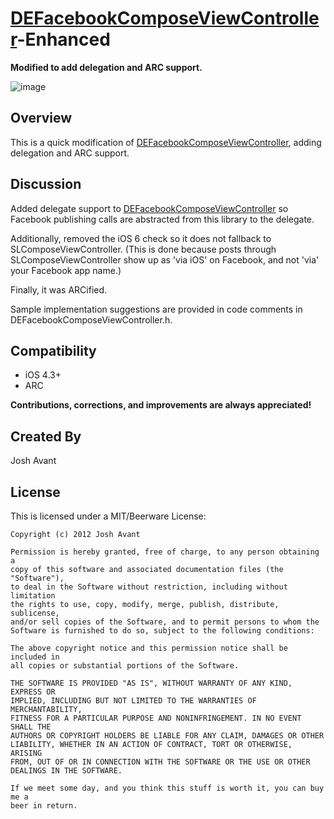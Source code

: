 # [DEFacebookComposeViewController](https://github.com/sakrist/FacebookSample)-Enhanced

**Modified to add delegation and ARC support.**

![image](http://iamjo.sh/github-images/defacebookcomposeviewcontroller_enhanced/screenshot.jpg)

## Overview
This is a quick modification of [DEFacebookComposeViewController](https://github.com/sakrist/FacebookSample), adding delegation and ARC support.


## Discussion

Added delegate support to [DEFacebookComposeViewController](https://github.com/sakrist/FacebookSample) so Facebook publishing calls are abstracted from this library to the delegate.

Additionally, removed the iOS 6 check so it does not fallback to SLComposeViewController. (This is done because posts through SLComposeViewController show up as 'via iOS' on Facebook, and not 'via' your Facebook app name.)

Finally, it was ARCified.

Sample implementation suggestions are provided in code comments in DEFacebookComposeViewController.h.


## Compatibility
* iOS 4.3+
* ARC


**Contributions, corrections, and improvements are always appreciated!**

## Created By
Josh Avant

## License
This is licensed under a MIT/Beerware License:

    Copyright (c) 2012 Josh Avant

    Permission is hereby granted, free of charge, to any person obtaining a
    copy of this software and associated documentation files (the "Software"),
    to deal in the Software without restriction, including without limitation
    the rights to use, copy, modify, merge, publish, distribute, sublicense,
    and/or sell copies of the Software, and to permit persons to whom the
    Software is furnished to do so, subject to the following conditions:

    The above copyright notice and this permission notice shall be included in
    all copies or substantial portions of the Software.

    THE SOFTWARE IS PROVIDED "AS IS", WITHOUT WARRANTY OF ANY KIND, EXPRESS OR
    IMPLIED, INCLUDING BUT NOT LIMITED TO THE WARRANTIES OF MERCHANTABILITY,
    FITNESS FOR A PARTICULAR PURPOSE AND NONINFRINGEMENT. IN NO EVENT SHALL THE
    AUTHORS OR COPYRIGHT HOLDERS BE LIABLE FOR ANY CLAIM, DAMAGES OR OTHER
    LIABILITY, WHETHER IN AN ACTION OF CONTRACT, TORT OR OTHERWISE, ARISING
    FROM, OUT OF OR IN CONNECTION WITH THE SOFTWARE OR THE USE OR OTHER
    DEALINGS IN THE SOFTWARE.

    If we meet some day, and you think this stuff is worth it, you can buy me a
    beer in return.